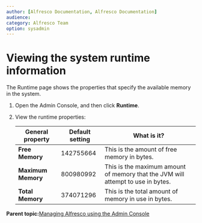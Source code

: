 ```yaml
---
author: [Alfresco Documentation, Alfresco Documentation]
audience: 
category: Alfresco Team
option: sysadmin
---
```


# Viewing the system runtime information

The Runtime page shows the properties that specify the available memory in the system.

1.  Open the Admin Console, and then click **Runtime**.

2.  View the runtime properties:

    |General property|Default setting|What is it?|
    |----------------|---------------|-----------|
    |**Free Memory**|142755664|This is the amount of free memory in bytes.|
    |**Maximum Memory**|800980992|This is the maximum amount of memory that the JVM will attempt to use in bytes.|
    |**Total Memory**|374071296|This is the total amount of memory in use in bytes.|


**Parent topic:**[Managing Alfresco using the Admin Console](../concepts/at-adminconsole.md)

